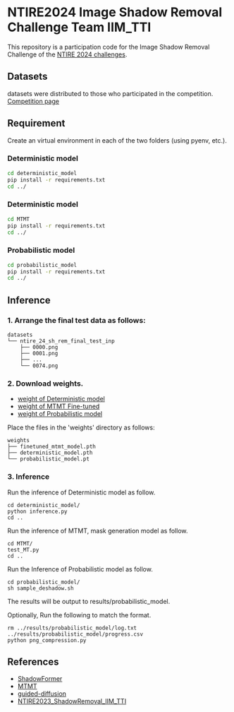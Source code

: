 # NTIRE2024 Image Shadow Removal Challenge Team IIM_TTI

This repository is a participation code for the Image Shadow Removal Challenge of the [NTIRE 2024 challenges](https://cvlai.net/ntire/2024/).


## Datasets
datasets were distributed to those who participated in the competition. [Competition page](https://codalab.lisn.upsaclay.fr/competitions/17546)

## Requirement
Create an virtual environment in each of the two folders (using pyenv, etc.).
### Deterministic model

```bash
cd deterministic_model
pip install -r requirements.txt
cd ../
```
### Deterministic model
```bash
cd MTMT
pip install -r requirements.txt
cd ../
```
### Probabilistic model

```bash
cd probabilistic_model
pip install -r requirements.txt
cd ../
```

## Inference

### 1. Arrange the final test data as follows:

```
datasets
└── ntire_24_sh_rem_final_test_inp
    ├── 0000.png
    ├── 0001.png
    ├── ...
    └── 0074.png
```

### 2. Download weights.

* [weight of Deterministic model](https://drive.google.com/file/d/1i_vr90w4J3Uz12QvG0JIgYB7zjDo7aK0/view)
* [weight of MTMT Fine-tuned](https://drive.google.com/file/d/1HXddRaQIGdu4Kn3zlax4Xd2J6Cn0VQGf/view)
* [weight of Probabilistic model](https://drive.google.com/file/d/1PqTUapWVZkxr6p6uZneAISixndIEtpXQ/view)

Place the files in the 'weights' directory as follows:
```
weights
├── finetuned_mtmt_model.pth
├── deterministic_model.pth
└── probabilistic_model.pt
```

### 3. Inference

Run the inference of Deterministic model as follow.
```
cd deterministic_model/
python inference.py 
cd ..
```
Run the inference of MTMT, mask generation model as follow.
```
cd MTMT/
test_MT.py
cd ..
```
Run the Inference of Probabilistic model as follow.
```
cd probabilistic_model/
sh sample_deshadow.sh
```

The results will be output to results/probabilistic_model.

Optionally, Run the following to match the format.
```
rm ../results/probabilistic_model/log.txt ../results/probabilistic_model/progress.csv
python png_compression.py
```


## References
* [ShadowFormer](https://github.com/GuoLanqing/ShadowFormer)
* [MTMT](https://github.com/eraserNut/MTMT)
* [guided-diffusion](https://github.com/openai/guided-diffusion)
* [NTIRE2023_ShadowRemoval_IIM_TTI](https://github.com/Yuki-11/NTIRE2023_ShadowRemoval_IIM_TTI)